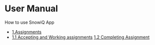 # User Manual
How to use SnowiQ App

- [1.Assignments](#-introduction)
- 
   [1.1 Accepting and Working assignments](#11-)
   [1.2 Completing Assignment](#12-)

      

